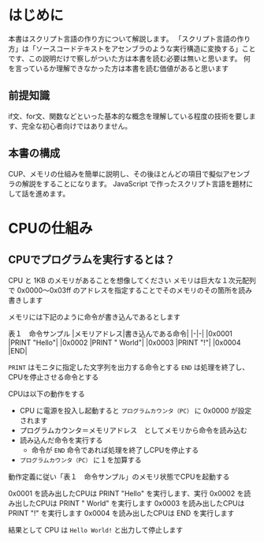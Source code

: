 


# はじめに
本書はスクリプト言語の作り方について解説します。
「スクリプト言語の作り方」は「ソースコードテキストをアセンブラのような実行構造に変換する」ことです、この説明だけで察しがついた方は本書を読む必要は無いと思います。
何を言っているか理解できなかった方は本書を読む価値があると思います

## 前提知識
if文、for文、関数などといった基本的な概念を理解している程度の技術を要します、完全な初心者向けではありません。

## 本書の構成
CUP、メモリの仕組みを簡単に説明し、その後ほとんどの項目で擬似アセンブラの解説をすることになります。
JavaScript で作ったスクリプト言語を題材にして話を進めます。

# CPUの仕組み
## CPUでプログラムを実行するとは？

CPU と 1KB のメモリがあることを想像してください
メモリは巨大な１次元配列で 0x0000～0x03ff のアドレスを指定することでそのメモリのその箇所を読み書きします

メモリには下記のように命令が書き込んであるとします

表１　命令サンプル
|メモリアドレス|書き込んである命令|
|-|-|
|0x0001 |PRINT "Hello"|
|0x0002 |PRINT " World"|
|0x0003 |PRINT "!"|
|0x0004 |END|

`PRINT` はモニタに指定した文字列を出力する命令とする
`END` は処理を終了し、CPUを停止させる命令とする


CPUは以下の動作をする
- CPU に電源を投入し起動すると `プログラムカウンタ（PC）` に 0x0000 が設定されます
- プログラムカウンタ＝メモリアドレス　としてメモリから命令を読み込む
- 読み込んだ命令を実行する
  - 命令が `END` 命令であれば処理を終了しCPUを停止する
- `プログラムカウンタ（PC）` に１を加算する

動作定義に従い「表１　命令サンプル」のメモリ状態でCPUを起動する

0x0001 を読み出したCPUは PRINT "Hello" を実行します、実行
0x0002 を読み出したCPUは PRINT " World" を実行します
0x0003 を読み出したCPUは PRINT "!" を実行します
0x0004 を読み出したCPUは END を実行します

結果として CPU は `Hello World!` と出力して停止します


